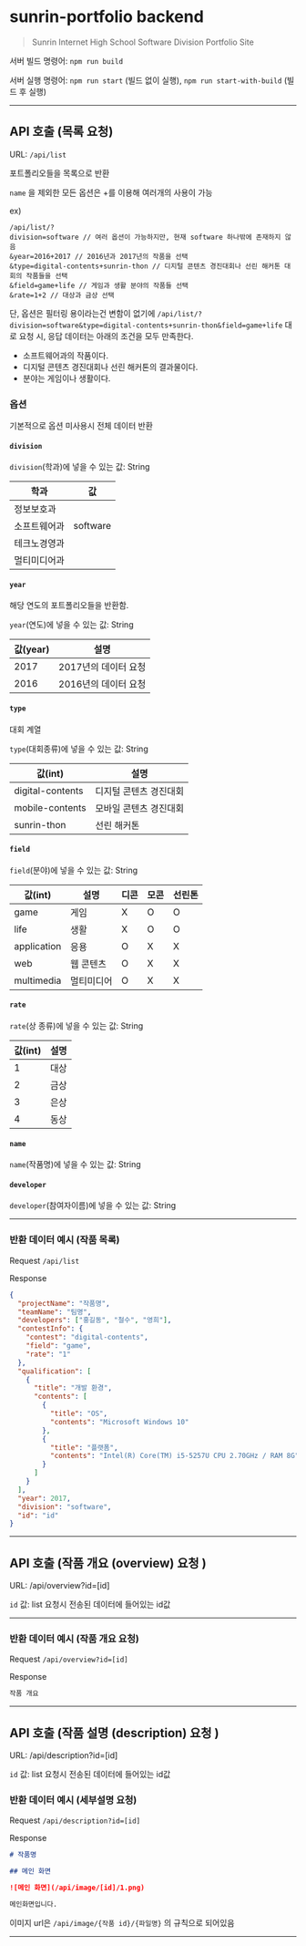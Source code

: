 # sunrin-portfolio backend

> Sunrin Internet High School Software Division Portfolio Site

서버 빌드 명령어: `npm run build`

서버 실행 명령어: `npm run start` (빌드 없이 실행), `npm run start-with-build` (빌드 후 실행)

---

## API 호출 (목록 요청)

URL: `/api/list`

포트폴리오들을 목록으로 반환

`name` 을 제외한 모든 옵션은 +를 이용해 여러개의 사용이 가능

ex)

```text
/api/list/?
division=software // 여러 옵션이 가능하지만, 현재 software 하나밖에 존재하지 않음
&year=2016+2017 // 2016년과 2017년의 작품을 선택
&type=digital-contents+sunrin-thon // 디지털 콘텐츠 경진대회나 선린 해커톤 대회의 작품들을 선택
&field=game+life // 게임과 생활 분야의 작품들 선택
&rate=1+2 // 대상과 금상 선택
```

단, 옵션은 필터링 용이라는건 변함이 없기에
`/api/list/?division=software&type=digital-contents+sunrin-thon&field=game+life` 대로 요청 시, 응답 데이터는 아래의 조건을 모두 만족한다.

- 소프트웨어과의 작품이다.
- 디지털 콘텐츠 경진대회나 선린 해커톤의 결과물이다.
- 분야는 게임이나 생활이다.

### 옵션

기본적으로 옵션 미사용시 전체 데이터 반환

#### `division`

`division`(학과)에 넣을 수 있는 값: String

학과         | 값
------------ | ------------
정보보호과   |
소프트웨어과 | software
테크노경영과 |
멀티미디어과 |

#### `year`

해당 연도의 포트폴리오들을 반환함.

`year`(연도)에 넣을 수 있는 값: String

값(year)   | 설명
---------- | --------------------
2017       | 2017년의 데이터 요청
2016       | 2016년의 데이터 요청

#### `type`

대회 계열

`type`(대회종류)에 넣을 수 있는 값: String

값(int)          | 설명
---------------- | ----------------------
digital-contents | 디지털 콘텐츠 경진대회
mobile-contents  | 모바일 콘텐츠 경진대회
sunrin-thon      | 선린 해커톤

#### `field`

`field`(분야)에 넣을 수 있는 값: String

값(int)     | 설명       | 디콘 | 모콘 | 선린톤
-------     | ---------- | ---- | ---- | ------
game        | 게임       | X    | O    | O
life        | 생활       | X    | O    | O
application | 응용       | O    | X    | X
web         | 웹 콘텐츠  | O    | X    | X
multimedia  | 멀티미디어 | O    | X    | X

#### `rate`

`rate`(상 종류)에 넣을 수 있는 값: String

값(int) | 설명 |
------- | ---- |
1       | 대상 |
2       | 금상 |
3       | 은상 |
4       | 동상 |

#### `name`

`name`(작품명)에 넣을 수 있는 값: String

#### `developer`

`developer`(참여자이름)에 넣을 수 있는 값: String

---

### 반환 데이터 예시 (작품 목록)

Request `/api/list`

Response

```json
{
  "projectName": "작품명",
  "teamName": "팀명",
  "developers": ["홍길동", "철수", "영희"],
  "contestInfo": {
    "contest": "digital-contents",
    "field": "game",
    "rate": "1"
  },
  "qualification": [
    {
      "title": "개발 환경",
      "contents": [
        {
          "title": "OS",
          "contents": "Microsoft Windows 10"
        },
        {
          "title": "플랫폼",
          "contents": "Intel(R) Core(TM) i5-5257U CPU 2.70GHz / RAM 8G"
        }
      ]
    }
  ],
  "year": 2017,
  "division": "software",
  "id": "id"
}
```

---

## API 호출 (작품 개요 (overview) 요청 )

URL: /api/overview?id=[id]

`id` 값: list 요청시 전송된 데이터에 들어있는 id값

---

### 반환 데이터 예시 (작품 개요 요청)

Request `/api/overview?id=[id]`

Response

```md
작품 개요
```

---

## API 호출 (작품 설명 (description) 요청 )

URL: /api/description?id=[id]

`id` 값: list 요청시 전송된 데이터에 들어있는 id값

### 반환 데이터 예시 (세부설명 요청)

Request `/api/description?id=[id]`

Response

```md
# 작품명

## 메인 화면

![메인 화면](/api/image/[id]/1.png)

메인화면입니다.

```

이미지 url은 `/api/image/{작품 id}/{파일명}` 의 규칙으로 되어있음

---

